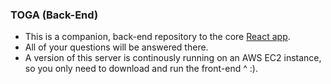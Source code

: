 ### TOGA (Back-End)
- This is a companion, back-end repository to the core [React app](https://github.com/Be-bo/brainstation-capstone).
- All of your questions will be answered there.
- A version of this server is continously running on an AWS EC2 instance, so you only need to download and run the front-end ^ :).